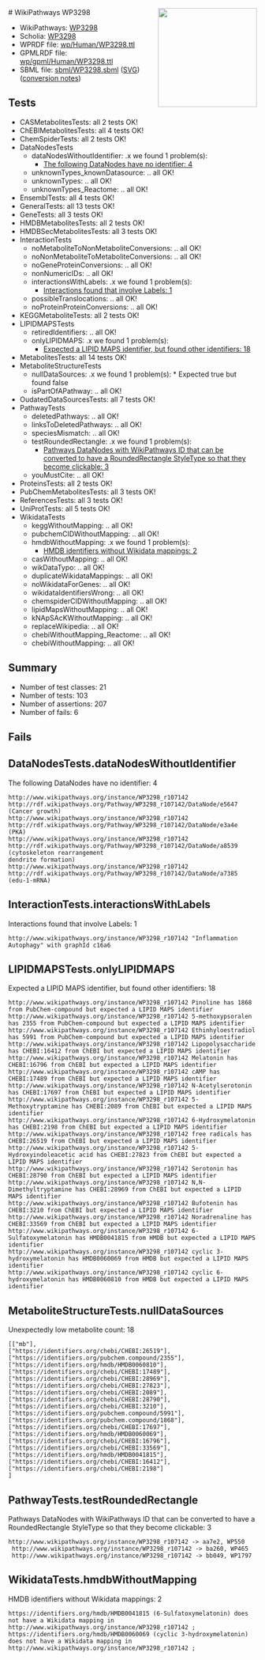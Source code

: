 <img style="float: right; width: 200px" src="../logo.png" />
# WikiPathways WP3298

* WikiPathways: [WP3298](https://identifiers.org/wikipathways:WP3298)
* Scholia: [WP3298](https://scholia.toolforge.org/wikipathways/WP3298)
* WPRDF file: [wp/Human/WP3298.ttl](../wp/Human/WP3298.ttl)
* GPMLRDF file: [wp/gpml/Human/WP3298.ttl](../wp/gpml/Human/WP3298.ttl)
* SBML file: [sbml/WP3298.sbml](../sbml/WP3298.sbml) ([SVG](../sbml/WP3298.svg)) ([conversion notes](../sbml/WP3298.txt))

## Tests
* CASMetabolitesTests: all 2 tests OK!
* ChEBIMetabolitesTests: all 4 tests OK!
* ChemSpiderTests: all 2 tests OK!
* DataNodesTests
    * dataNodesWithoutIdentifier: .x we found 1 problem(s):
        * [The following DataNodes have no identifier: 4](#d2d32fa3)
    * unknownTypes_knownDatasource: .. all OK!
    * unknownTypes: .. all OK!
    * unknownTypes_Reactome: .. all OK!
* EnsemblTests: all 4 tests OK!
* GeneralTests: all 13 tests OK!
* GeneTests: all 3 tests OK!
* HMDBMetabolitesTests: all 2 tests OK!
* HMDBSecMetabolitesTests: all 3 tests OK!
* InteractionTests
    * noMetaboliteToNonMetaboliteConversions: .. all OK!
    * noNonMetaboliteToMetaboliteConversions: .. all OK!
    * noGeneProteinConversions: .. all OK!
    * nonNumericIDs: .. all OK!
    * interactionsWithLabels: .x we found 1 problem(s):
        * [Interactions found that involve Labels: 1](#630d2678)
    * possibleTranslocations: .. all OK!
    * noProteinProteinConversions: .. all OK!
* KEGGMetaboliteTests: all 2 tests OK!
* LIPIDMAPSTests
    * retiredIdentifiers: .. all OK!
    * onlyLIPIDMAPS: .x we found 1 problem(s):
        * [Expected a LIPID MAPS identifier, but found other identifiers: 18](#d0bfb680)
* MetabolitesTests: all 14 tests OK!
* MetaboliteStructureTests
    * nullDataSources: .x we found 1 problem(s):
            * Expected true but found false
    * isPartOfAPathway: .. all OK!
* OudatedDataSourcesTests: all 7 tests OK!
* PathwayTests
    * deletedPathways: .. all OK!
    * linksToDeletedPathways: .. all OK!
    * speciesMismatch: .. all OK!
    * testRoundedRectangle: .x we found 1 problem(s):
        * [Pathways DataNodes with WikiPathways ID that can be converted to have a RoundedRectangle StyleType so that they become clickable: 3](#9fbad3cd)
    * youMustCite: .. all OK!
* ProteinsTests: all 2 tests OK!
* PubChemMetabolitesTests: all 3 tests OK!
* ReferencesTests: all 3 tests OK!
* UniProtTests: all 5 tests OK!
* WikidataTests
    * keggWithoutMapping: .. all OK!
    * pubchemCIDWithoutMapping: .. all OK!
    * hmdbWithoutMapping: .x we found 1 problem(s):
        * [HMDB identifiers without Wikidata mappings: 2](#8860e69c)
    * casWithoutMapping: .. all OK!
    * wikDataTypo: .. all OK!
    * duplicateWikidataMappings: .. all OK!
    * noWikidataForGenes: .. all OK!
    * wikidataIdentifiersWrong: .. all OK!
    * chemspiderCIDWithoutMapping: .. all OK!
    * lipidMapsWithoutMapping: .. all OK!
    * kNApSAcKWithoutMapping: .. all OK!
    * replaceWikipedia: .. all OK!
    * chebiWithoutMapping_Reactome: .. all OK!
    * chebiWithoutMapping: .. all OK!


## Summary

* Number of test classes: 21
* Number of tests: 103
* Number of assertions: 207
* Number of fails: 6

## Fails

<a name="d2d32fa3" />

## DataNodesTests.dataNodesWithoutIdentifier

The following DataNodes have no identifier: 4
```
http://www.wikipathways.org/instance/WP3298_r107142 http://rdf.wikipathways.org/Pathway/WP3298_r107142/DataNode/e5647 (Cancer growth)
http://www.wikipathways.org/instance/WP3298_r107142 http://rdf.wikipathways.org/Pathway/WP3298_r107142/DataNode/e3a4e (PKA)
http://www.wikipathways.org/instance/WP3298_r107142 http://rdf.wikipathways.org/Pathway/WP3298_r107142/DataNode/a8539 (cytoskeleton rearrangement 
dendrite formation)
http://www.wikipathways.org/instance/WP3298_r107142 http://rdf.wikipathways.org/Pathway/WP3298_r107142/DataNode/a7385 (edu-1-mRNA)
```

<a name="630d2678" />

## InteractionTests.interactionsWithLabels

Interactions found that involve Labels: 1
```
http://www.wikipathways.org/instance/WP3298_r107142 "Inflammation
Autophagy" with graphId c16a6
```

<a name="d0bfb680" />

## LIPIDMAPSTests.onlyLIPIDMAPS

Expected a LIPID MAPS identifier, but found other identifiers: 18
```
http://www.wikipathways.org/instance/WP3298_r107142 Pinoline has 1868 from PubChem-compound but expected a LIPID MAPS identifier
http://www.wikipathways.org/instance/WP3298_r107142 5-methoxypsoralen has 2355 from PubChem-compound but expected a LIPID MAPS identifier
http://www.wikipathways.org/instance/WP3298_r107142 Ethinhyloestradiol has 5991 from PubChem-compound but expected a LIPID MAPS identifier
http://www.wikipathways.org/instance/WP3298_r107142 Lipopolysaccharide has CHEBI:16412 from ChEBI but expected a LIPID MAPS identifier
http://www.wikipathways.org/instance/WP3298_r107142 Melatonin has CHEBI:16796 from ChEBI but expected a LIPID MAPS identifier
http://www.wikipathways.org/instance/WP3298_r107142 cAMP has CHEBI:17489 from ChEBI but expected a LIPID MAPS identifier
http://www.wikipathways.org/instance/WP3298_r107142 N-Acetylserotonin has CHEBI:17697 from ChEBI but expected a LIPID MAPS identifier
http://www.wikipathways.org/instance/WP3298_r107142 5-Methoxytryptamine has CHEBI:2089 from ChEBI but expected a LIPID MAPS identifier
http://www.wikipathways.org/instance/WP3298_r107142 6-Hydroxymelatonin has CHEBI:2198 from ChEBI but expected a LIPID MAPS identifier
http://www.wikipathways.org/instance/WP3298_r107142 free radicals has CHEBI:26519 from ChEBI but expected a LIPID MAPS identifier
http://www.wikipathways.org/instance/WP3298_r107142 5-Hydroxyindoleacetic acid has CHEBI:27823 from ChEBI but expected a LIPID MAPS identifier
http://www.wikipathways.org/instance/WP3298_r107142 Serotonin has CHEBI:28790 from ChEBI but expected a LIPID MAPS identifier
http://www.wikipathways.org/instance/WP3298_r107142 N,N-Dimethyltryptamine has CHEBI:28969 from ChEBI but expected a LIPID MAPS identifier
http://www.wikipathways.org/instance/WP3298_r107142 Bufotenin has CHEBI:3210 from ChEBI but expected a LIPID MAPS identifier
http://www.wikipathways.org/instance/WP3298_r107142 Noradrenaline has CHEBI:33569 from ChEBI but expected a LIPID MAPS identifier
http://www.wikipathways.org/instance/WP3298_r107142 6-Sulfatoxymelatonin has HMDB0041815 from HMDB but expected a LIPID MAPS identifier
http://www.wikipathways.org/instance/WP3298_r107142 cyclic 3-hydroxymelatonin has HMDB0060069 from HMDB but expected a LIPID MAPS identifier
http://www.wikipathways.org/instance/WP3298_r107142 cyclic 6-hydroxymelatonin has HMDB0060810 from HMDB but expected a LIPID MAPS identifier
```

<a name="91904191" />

## MetaboliteStructureTests.nullDataSources

Unexpectedly low metabolite count: 18
```
[["mb"],
["https://identifiers.org/chebi/CHEBI:26519"],
["https://identifiers.org/pubchem.compound/2355"],
["https://identifiers.org/hmdb/HMDB0060810"],
["https://identifiers.org/chebi/CHEBI:17489"],
["https://identifiers.org/chebi/CHEBI:28969"],
["https://identifiers.org/chebi/CHEBI:27823"],
["https://identifiers.org/chebi/CHEBI:2089"],
["https://identifiers.org/chebi/CHEBI:28790"],
["https://identifiers.org/chebi/CHEBI:3210"],
["https://identifiers.org/pubchem.compound/5991"],
["https://identifiers.org/pubchem.compound/1868"],
["https://identifiers.org/chebi/CHEBI:17697"],
["https://identifiers.org/hmdb/HMDB0060069"],
["https://identifiers.org/chebi/CHEBI:16796"],
["https://identifiers.org/chebi/CHEBI:33569"],
["https://identifiers.org/hmdb/HMDB0041815"],
["https://identifiers.org/chebi/CHEBI:16412"],
["https://identifiers.org/chebi/CHEBI:2198"]
]
```

<a name="9fbad3cd" />

## PathwayTests.testRoundedRectangle

Pathways DataNodes with WikiPathways ID that can be converted to have a RoundedRectangle StyleType so that they become clickable: 3
```
http://www.wikipathways.org/instance/WP3298_r107142 -> aa7e2, WP550
 http://www.wikipathways.org/instance/WP3298_r107142 -> ba260, WP465
 http://www.wikipathways.org/instance/WP3298_r107142 -> bb049, WP1797
 ```

<a name="8860e69c" />

## WikidataTests.hmdbWithoutMapping

HMDB identifiers without Wikidata mappings: 2
```
https://identifiers.org/hmdb/HMDB0041815 (6-Sulfatoxymelatonin) does not have a Wikidata mapping in http://www.wikipathways.org/instance/WP3298_r107142 ; 
https://identifiers.org/hmdb/HMDB0060069 (cyclic 3-hydroxymelatonin) does not have a Wikidata mapping in http://www.wikipathways.org/instance/WP3298_r107142 ; 
```

